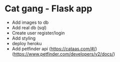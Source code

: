 # Cat gang - Flask app

- Add images to db
- Add real db (sql)
- Create user register/login
- Add styling 
- deploy heroku 
- Add petfinder api (https://cataas.com/#/) (https://www.petfinder.com/developers/v2/docs/)
